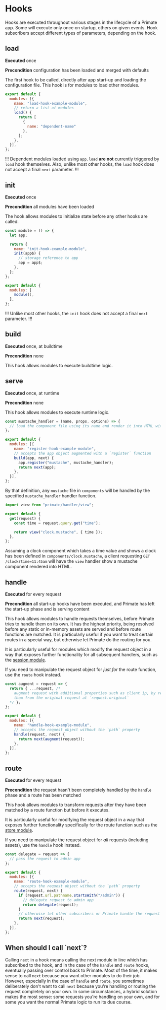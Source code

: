 # Hooks

Hooks are executed throughout various stages in the lifecycle of a Primate app.
Some will execute only once on startup, others on given events. Hook
subscribers accept different types of parameters, depending on the hook.

## load

**Executed** once

**Precondition** configuration has been loaded and merged with defaults

The first hook to be called, directly after app start-up and loading the
configuration file. This hook is for modules to load other modules.

```js#primate.config.js
export default {
  modules: [{
    name: "load-hook-example-module",
    // return a list of modules
    load() {
      return [
        {
          name: "dependent-name"
        },
      ];
    },
  }],
};
```

!!!
Dependent modules loaded using `app.load` **are not** currently triggered
by `load` hook themselves. Also, unlike most other hooks, the `load` hook does
not accept a final `next` parameter.
!!!

## init

**Executed** once

**Precondition** all modules have been loaded

The hook allows modules to initialize state before any other hooks are called.

```js#primate.config.js
const module = () => {
  let app;

  return {
    name: "init-hook-example-module",
    init(app$) {
      // storage reference to app
      app = app$;
    },
  };
};

export default {
  modules: [
    module(),
  ],
};
```

!!!
Unlike most other hooks, the `init` hook does not accept a final `next`
parameter.
!!!

## build

**Executed** once, at buildtime

**Precondition** none

This hook allows modules to execute buildtime logic.

## serve

**Executed** once, at runtime

**Precondition** none

This hook allows modules to execute runtime logic.

```js#primate.config.js
const mustache_handler = (name, props, options) => {
  // load the component file using its name and render it into HTML with props
};

export default {
  modules: [{
    name: "register-hook-example-module",
    // accepts the app object augmented with a `register` function
    build(app, next) {
      app.register("mustache", mustache_handler);
      return next(app);
    },
  }],
};
```

By that definition, any `mustache` file in `components` will be handled by the
specified `mustache_handler` handler function.

```js#routes/clock.js
import view from "primate/handler/view";

export default {
  get(request) {
    const time = request.query.get("time");

    return view("clock.mustache", { time });
  },
};
```

Assuming a clock component which takes a time value and shows a clock has been
defined in `components/clock.mustache`, a client requesting
`GET /clock?time=11:45am` will have the `view` handler show a mustache
component rendered into HTML.

## handle

**Executed** for every request

**Precondition** all start-up hooks have been executed, and Primate has left
the start-up phase and is serving content

This hook allows modules to handle requests themselves, before Primate tries
to handle them on its own. It has the highest priority, being resolved before
any static or in-memory assets are served and before route functions are
matched. It is particularly useful if you want to treat certain routes in
a special way, but otherwise let Primate do the routing for you.

It is particularly useful for modules which modify the request object in a way
that exposes further functionality for all subsequent handlers, such as the
[session module](/modules/session).

If you need to manipulate the request object for *just for* the route function,
use the `route` hook instead.

```js#primate.config.js
const augment = request => {
  return { ...request, /*
    augment request with additional properties such as client ip, by reading
    them from the original request at `request.original`
  */ };
};

export default {
  modules: [{
    name: "handle-hook-example-module",
    // accepts the request object without the `path` property
    handle(request, next) {
      return next(augment(request));
    },
  }],
};
```

## route

**Executed** for every request

**Precondition** the request hasn't been completely handled by the `handle`
phase and a route has been matched

This hook allows modules to transform requests after they have been matched
by a route function but before it executes.

It is particularly useful for modifying the request object in a way that
exposes further functionality specifically for the route function such as the
[store module](/modules/store).

If you need to manipulate the request object for *all* requests (including
assets), use the `handle` hook instead.

```js#primate.config.js
const delegate = request => {
  // pass the request to admin app
};

export default {
  modules: [{
    name: "route-hook-example-module",
    // accepts the request object without the `path` property
    route(request, next) {
      if (request.url.pathname.startsWith("/admin")) {
        // delegate request to admin app
        return delegate(request);
      }
      // otherwise let other subscribers or Primate handle the request
      return next(request);
    },
  }],
};
```

## When should I call \`next\`?

Calling `next` in a hook means calling the next module in line which has
subscribed to the hook, and in the case of the `handle` and `route` hooks,
eventually passing over control back to Primate. Most of the time, it makes
sense to call `next` because you want other modules to do their job. However,
especially in the case of `handle` and `route`, you sometimes deliberately
don't want to call `next` because you're handling or routing the request
completely on your own. In some circumstances, a hybrid solution makes the most
sense: some requests you're handling on your own, and for some you want the
normal Primate logic to run its due course.

[frontend frameworks]: /modules/frontend
